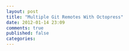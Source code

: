 ```yaml
---
layout: post
title: "Multiple Git Remotes With Octopress"
date: 2012-01-14 23:09
comments: true
published: false
categories: 
---
```

